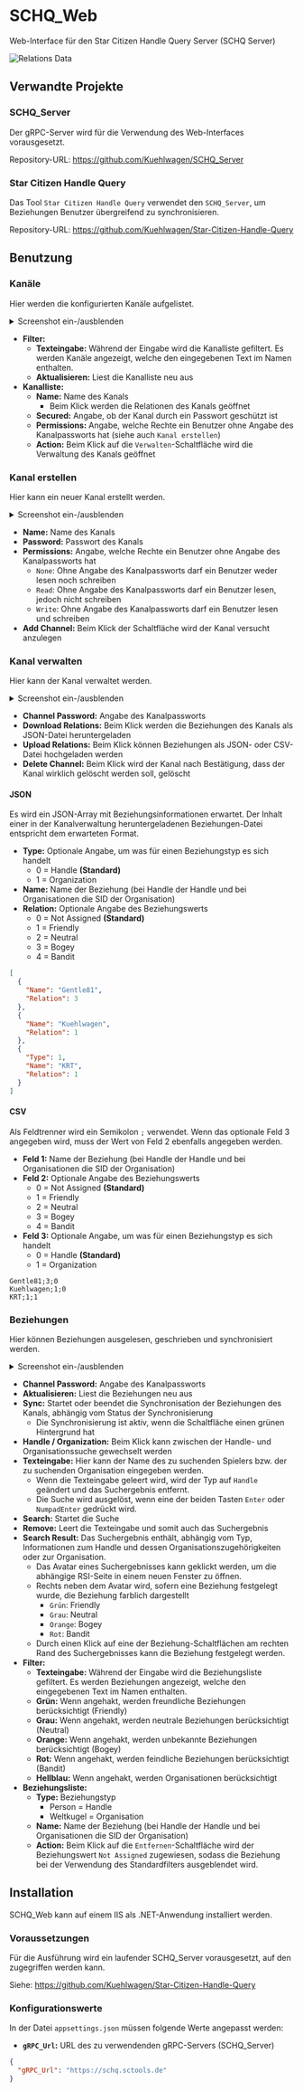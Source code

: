 # SCHQ_Web

Web-Interface für den Star Citizen Handle Query Server (SCHQ Server)

![Relations Data](/Screenshots/SCHQ_Web_Relations_Data.png?raw=true "Relations Data")

## Verwandte Projekte

### SCHQ_Server

Der gRPC-Server wird für die Verwendung des Web-Interfaces vorausgesetzt.

Repository-URL: https://github.com/Kuehlwagen/SCHQ_Server

### Star Citizen Handle Query

Das Tool `Star Citizen Handle Query` verwendet den `SCHQ_Server`, um Beziehungen Benutzer übergreifend zu synchronisieren.

Repository-URL: https://github.com/Kuehlwagen/Star-Citizen-Handle-Query

## Benutzung

### Kanäle

Hier werden die konfigurierten Kanäle aufgelistet.

<details>
  <summary>Screenshot ein-/ausblenden</summary>

  ![Channels](/Screenshots/SCHQ_Web_Channels.png?raw=true "Channels")
</details>

- __Filter:__
  - __Texteingabe:__ Während der Eingabe wird die Kanalliste gefiltert. Es werden Kanäle angezeigt, welche den eingegebenen Text im Namen enthalten.
  - __Aktualisieren:__ Liest die Kanalliste neu aus
- __Kanalliste:__
  - __Name:__ Name des Kanals
    - Beim Klick werden die Relationen des Kanals geöffnet
  - __Secured:__ Angabe, ob der Kanal durch ein Passwort geschützt ist
  - __Permissions:__ Angabe, welche Rechte ein Benutzer ohne Angabe des Kanalpassworts hat (siehe auch `Kanal erstellen`)
  - __Action:__ Beim Klick auf die `Verwalten`-Schaltfläche wird die Verwaltung des Kanals geöffnet

### Kanal erstellen

Hier kann ein neuer Kanal erstellt werden.

<details>
  <summary>Screenshot ein-/ausblenden</summary>

  ![Add Channel](/Screenshots/SCHQ_Web_Add_Channel.png?raw=true "Add Channel")
</details>

- __Name:__ Name des Kanals
- __Password:__ Passwort des Kanals
- __Permissions:__ Angabe, welche Rechte ein Benutzer ohne Angabe des Kanalpassworts hat
  - `None`: Ohne Angabe des Kanalpassworts darf ein Benutzer weder lesen noch schreiben
  - `Read`: Ohne Angabe des Kanalpassworts darf ein Benutzer lesen, jedoch nicht schreiben
  - `Write`: Ohne Angabe des Kanalpassworts darf ein Benutzer lesen und schreiben
- __Add Channel:__ Beim Klick der Schaltfläche wird der Kanal versucht anzulegen

### Kanal verwalten

Hier kann der Kanal verwaltet werden.

<details>
  <summary>Screenshot ein-/ausblenden</summary>

  ![Manage Channel](/Screenshots/SCHQ_Web_Manage_Channel.png?raw=true "Manage Channel")
</details>

- __Channel Password:__ Angabe des Kanalpassworts
- __Download Relations:__ Beim Klick werden die Beziehungen des Kanals als JSON-Datei heruntergeladen
- __Upload Relations:__ Beim Klick können Beziehungen als JSON- oder CSV-Datei hochgeladen werden
- __Delete Channel:__ Beim Klick wird der Kanal nach Bestätigung, dass der Kanal wirklich gelöscht werden soll, gelöscht

#### JSON
Es wird ein JSON-Array mit Beziehungsinformationen erwartet. Der Inhalt einer in der Kanalverwaltung heruntergeladenen Beziehungen-Datei entspricht dem erwarteten Format.
- __Type:__ Optionale Angabe, um was für einen Beziehungstyp es sich handelt
  - 0 = Handle __(Standard)__
  - 1 = Organization
- __Name:__ Name der Beziehung (bei Handle der Handle und bei Organisationen die SID der Organisation)
- __Relation:__ Optionale Angabe des Beziehungswerts
  - 0 = Not Assigned __(Standard)__
  - 1 = Friendly
  - 2 = Neutral
  - 3 = Bogey
  - 4 = Bandit
``` JSON
[
  {
    "Name": "Gentle81",
    "Relation": 3
  },
  {
    "Name": "Kuehlwagen",
    "Relation": 1
  },
  {
    "Type": 1,
    "Name": "KRT",
    "Relation": 1
  }
]
```

#### CSV
Als Feldtrenner wird ein Semikolon `;` verwendet. Wenn das optionale Feld 3 angegeben wird, muss der Wert von Feld 2 ebenfalls angegeben werden.
- __Feld 1:__ Name der Beziehung (bei Handle der Handle und bei Organisationen die SID der Organisation)
- __Feld 2:__ Optionale Angabe des Beziehungswerts
  - 0 = Not Assigned __(Standard)__
  - 1 = Friendly
  - 2 = Neutral
  - 3 = Bogey
  - 4 = Bandit
- __Feld 3:__ Optionale Angabe, um was für einen Beziehungstyp es sich handelt
  - 0 = Handle __(Standard)__
  - 1 = Organization
``` CSV
Gentle81;3;0
Kuehlwagen;1;0
KRT;1;1
```

### Beziehungen

Hier können Beziehungen ausgelesen, geschrieben und synchronisiert werden.

<details>
  <summary>Screenshot ein-/ausblenden</summary>

  ![Relations](/Screenshots/SCHQ_Web_Relations.png?raw=true "Relations")
</details>

- __Channel Password:__ Angabe des Kanalpassworts
- __Aktualisieren:__ Liest die Beziehungen neu aus
- __Sync:__ Startet oder beendet die Synchronisation der Beziehungen des Kanals, abhängig vom Status der Synchronisierung
  - Die Synchronisierung ist aktiv, wenn die Schaltfläche einen grünen Hintergrund hat
- __Handle / Organization:__ Beim Klick kann zwischen der Handle- und Organisationssuche gewechselt werden
- __Texteingabe:__ Hier kann der Name des zu suchenden Spielers bzw. der zu suchenden Organisation eingegeben werden.
  - Wenn die Texteingabe geleert wird, wird der Typ auf `Handle` geändert und das Suchergebnis entfernt.
  - Die Suche wird ausgelöst, wenn eine der beiden Tasten `Enter` oder `NumpadEnter` gedrückt wird.
- __Search:__ Startet die Suche
- __Remove:__ Leert die Texteingabe und somit auch das Suchergebnis
- __Search Result:__ Das Suchergebnis enthält, abhängig vom Typ, Informationen zum Handle und dessen Organisationszugehörigkeiten oder zur Organisation.
  - Das Avatar eines Suchergebnisses kann geklickt werden, um die abhängige RSI-Seite in einem neuen Fenster zu öffnen.
  - Rechts neben dem Avatar wird, sofern eine Beziehung festgelegt wurde, die Beziehung farblich dargestellt
    - `Grün`: Friendly
    - `Grau`: Neutral
    - `Orange`: Bogey
    - `Rot`: Bandit
  - Durch einen Klick auf eine der Beziehung-Schaltflächen am rechten Rand des Suchergebnisses kann die Beziehung festgelegt werden.
- __Filter:__
  - __Texteingabe:__ Während der Eingabe wird die Beziehungsliste gefiltert. Es werden Beziehungen angezeigt, welche den eingegebenen Text im Namen enthalten.
  - __Grün:__ Wenn angehakt, werden freundliche Beziehungen berücksichtigt (Friendly)
  - __Grau:__ Wenn angehakt, werden neutrale Beziehungen berücksichtigt (Neutral)
  - __Orange:__ Wenn angehakt, werden unbekannte Beziehungen berücksichtigt (Bogey)
  - __Rot:__ Wenn angehakt, werden feindliche Beziehungen berücksichtigt (Bandit)
  - __Hellblau:__ Wenn angehakt, werden Organisationen berücksichtigt
- __Beziehungsliste:__
  - __Type:__ Beziehungstyp
    - Person = Handle
    - Weltkugel = Organisation
  - __Name:__ Name der Beziehung (bei Handle der Handle und bei Organisationen die SID der Organisation)
  - __Action:__ Beim Klick auf die `Entfernen`-Schaltfläche wird der Beziehungswert `Not Assigned` zugewiesen, sodass die Beziehung bei der Verwendung des Standardfilters ausgeblendet wird.

## Installation

SCHQ_Web kann auf einem IIS als .NET-Anwendung installiert werden.

### Voraussetzungen
Für die Ausführung wird ein laufender SCHQ_Server vorausgesetzt, auf den zugegriffen werden kann.

Siehe: https://github.com/Kuehlwagen/Star-Citizen-Handle-Query

### Konfigurationswerte

In der Datei `appsettings.json` müssen folgende Werte angepasst werden:
- __`gRPC_Url`:__ URL des zu verwendenden gRPC-Servers (SCHQ_Server)
``` JSON
{
  "gRPC_Url": "https://schq.sctools.de"
}
```
